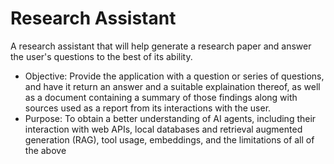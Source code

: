 # Research Assistant
A research assistant that will help generate a research paper and answer the user's questions to the best of its ability.  
- Objective: Provide the application with a question or series of questions, and have it return an answer and a suitable explaination thereof, as well as a document containing a summary of those findings along with sources used as a report from its interactions with the user.
- Purpose: To obtain a better understanding of AI agents, including their interaction with web APIs, local databases and retrieval augmented generation (RAG), tool usage, embeddings, and the limitations of all of the above
